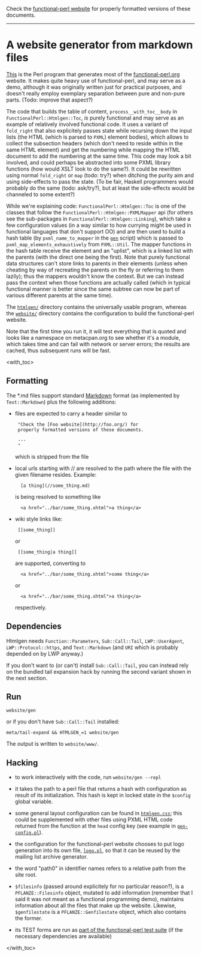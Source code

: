 Check the [functional-perl website](http://functional-perl.org/) for
properly formatted versions of these documents.

---

# A website generator from markdown files

[This](.) is the Perl program that generates most of the
[functional-perl.org](http://functional-perl.org) website. It makes
quite heavy use of functional-perl, and may serve as a demo, although
it was originally written just for practical purposes, and doesn't
really employ exemplary separation between pure and non-pure parts.
(Todo: improve that aspect?)

The code that builds the table of content, `process__with_toc__body`
in `FunctionalPerl::Htmlgen::Toc`, *is* purely functional and may serve as an example
of relatively involved functional code. It uses a variant of
`fold_right` that also explicitely passes state while recursing down
the input lists (the HTML (which is parsed to `PXML`) element bodies),
which allows to collect the subsection headers (which don't need to
reside within in the same HTML element) and get the numbering while
mapping the HTML document to add the numbering at the same time. This
code may look a bit involved, and could perhaps be abstracted into
some PXML library functions (how would XSLT look to do the same?). It
could be rewritten using normal `fold_right` or `map` (todo: try?) 
when ditching the purity aim and using side-effects to pass the
state. (To be fair, Haskell programmers would probably do the same
(todo: ask/try?), but at least the side-effects would be channeled to
some extent?)

While we're explaining code: `FunctionalPerl::Htmlgen::Toc` is one of the classes that
follow the `FunctionalPerl::Htmlgen::PXMLMapper` api (for others see the sub-packages
in `FunctionalPerl::Htmlgen::Linking`), which take a few configuration values (in a
way similar to how currying might be used in functional languages that
don't support OO) and are then used to build a hash table (by
`pxml_name_to_mapper` in the [`gen`](gen) script) which is passed to
`pxml_map_elements_exhaustively` from `PXML::Util`. The mapper
functions in the hash table receive the element and an "uplist", which
is a linked list with the parents (with the direct one being the
first). Note that purely functional data structures can't store links
to parents in their elements (unless when cheating by way of
recreating the parents on the fly or referring to them lazily); thus
the mappers wouldn't know the context. But we can instead pass the
context when those functions are actually called (which in typical
functional manner is better since the same subtree can now be part of
various different parents at the same time).

The [`htmlgen/`](.) directory contains the universally usable program,
whereas the [`website/`](../website/) directory contains the
configuration to build the functional-perl website.

Note that the first time you run it, it will test everything that is
quoted and looks like a namespace on metacpan.org to see whether it's
a module, which takes time and can fail with network or server errors;
the results are cached, thus subsequent runs will be fast.


<with_toc>

## Formatting

The *.md files support standard
[Markdown](http://daringfireball.net/projects/markdown/syntax) format
(as implemented by `Text::Markdown`) plus the following additions:

 - files are expected to carry a header similar to

        "Check the [Foo website](http://foo.org/) for
        properly formatted versions of these documents.

        ---
        "

   which is stripped from the file

 - local urls starting with // are resolved to the path where the file
    with the given filename resides. Example:

         [a thing](//some_thing.md)

   is being resolved to something like

         <a href="../bar/some_thing.xhtml">a thing</a>

 - wiki style links like:

        [[some_thing]]

   or

        [[some_thing|a thing]]

   are supported, converting to

         <a href="../bar/some_thing.xhtml">some thing</a>

   or

         <a href="../bar/some_thing.xhtml">a thing</a>

   respectively.


## Dependencies

Htmlgen needs `Function::Parameters`, `Sub::Call::Tail`,
`LWP::UserAgent`, `LWP::Protocol::https`, and `Text::Markdown` (and
`URI` which is probably depended on by LWP anyway.)

If you don't want to (or can't) install `Sub::Call::Tail`, you can
instead rely on the bundled tail expansion hack by running the second
variant shown in the next section.

## Run

    website/gen

or if you don't have `Sub::Call::Tail` installed:

    meta/tail-expand && HTMLGEN_=1 website/gen

The output is written to `website/www/`.


## Hacking

* to work interactively with the code, run `website/gen --repl`

* it takes the path to a perl file that returns a hash with
  configuration as result of its initialization. This hash is kept in
  locked state in the `$config` global variable.

* some general layout configuration can be found in
  [`htmlgen.css`](htmlgen.css); this could be supplemented with other
  files using PXML HTML code returned from the function at the `head`
  config key (see example in
  [`gen-config.pl`](../website/gen-config.pl)).

* the configuration for the functional-perl website chooses to put
  logo generation into its own file, [`logo.pl`](../website/logo.pl),
  so that it can be reused by the mailing list archive generator.

* the word "path0" in identifier names refers to a relative path from
  the site root.

* `$filesinfo` (passed around explicitely for no particular reason?),
  is a `PFLANZE::Filesinfo` object, mutated to add information
  (remember that I said it was not meant as a functional programming
  demo), maintains information about all the files that make up the website.
  Likewise, `$genfilestate` is a `PFLANZE::Genfilestate` object, which
  also contains the former.

* its TEST forms are run as [part of the functional-perl test
  suite](../t/htmlgen) (if the necessary dependencies are available)


</with_toc>
